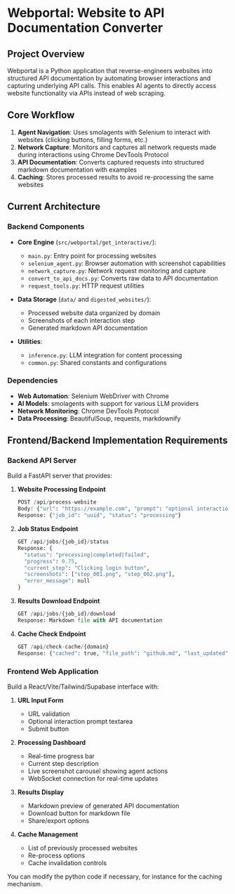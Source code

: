 # Webportal: Website to API Documentation Converter

## Project Overview
Webportal is a Python application that reverse-engineers websites into structured API documentation by automating browser interactions and capturing underlying API calls. This enables AI agents to directly access website functionality via APIs instead of web scraping.

## Core Workflow
1. **Agent Navigation**: Uses smolagents with Selenium to interact with websites (clicking buttons, filling forms, etc.)
2. **Network Capture**: Monitors and captures all network requests made during interactions using Chrome DevTools Protocol
3. **API Documentation**: Converts captured requests into structured markdown documentation with examples
4. **Caching**: Stores processed results to avoid re-processing the same websites

## Current Architecture

### Backend Components
- **Core Engine** (`src/webportal/get_interactive/`):
  - `main.py`: Entry point for processing websites
  - `selenium_agent.py`: Browser automation with screenshot capabilities
  - `network_capture.py`: Network request monitoring and capture
  - `convert_to_api_docs.py`: Converts raw data to API documentation
  - `request_tools.py`: HTTP request utilities

- **Data Storage** (`data/` and `digested_websites/`):
  - Processed website data organized by domain
  - Screenshots of each interaction step
  - Generated markdown API documentation

- **Utilities**:
  - `inference.py`: LLM integration for content processing
  - `common.py`: Shared constants and configurations

### Dependencies
- **Web Automation**: Selenium WebDriver with Chrome
- **AI Models**: smolagents with support for various LLM providers
- **Network Monitoring**: Chrome DevTools Protocol
- **Data Processing**: BeautifulSoup, requests, markdownify

## Frontend/Backend Implementation Requirements

### Backend API Server
Build a FastAPI server that provides:

1. **Website Processing Endpoint**
   ```python
   POST /api/process-website
   Body: {"url": "https://example.com", "prompt": "optional interaction instructions"}
   Response: {"job_id": "uuid", "status": "processing"}
   ```

2. **Job Status Endpoint**
   ```python
   GET /api/jobs/{job_id}/status
   Response: {
     "status": "processing|completed|failed",
     "progress": 0.75,
     "current_step": "Clicking login button",
     "screenshots": ["step_001.png", "step_002.png"],
     "error_message": null
   }
   ```

3. **Results Download Endpoint**
   ```python
   GET /api/jobs/{job_id}/download
   Response: Markdown file with API documentation
   ```

4. **Cache Check Endpoint**
   ```python
   GET /api/check-cache/{domain}
   Response: {"cached": true, "file_path": "github.md", "last_updated": "2024-01-01"}
   ```

### Frontend Web Application
Build a React/Vite/Tailwind/Supabase interface with:

1. **URL Input Form**
   - URL validation
   - Optional interaction prompt textarea
   - Submit button

2. **Processing Dashboard**
   - Real-time progress bar
   - Current step description
   - Live screenshot carousel showing agent actions
   - WebSocket connection for real-time updates

3. **Results Display**
   - Markdown preview of generated API documentation
   - Download button for markdown file
   - Share/export options

4. **Cache Management**
   - List of previously processed websites
   - Re-process options
   - Cache invalidation controls

You can modify the python code if necessary, for instance for the caching mechanism.